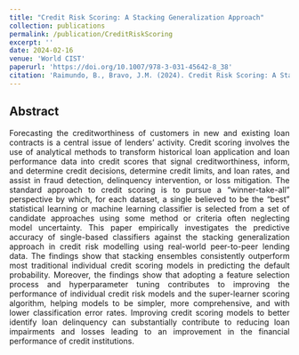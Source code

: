 ```yaml
---
title: "Credit Risk Scoring: A Stacking Generalization Approach"
collection: publications
permalink: /publication/CreditRiskScoring
excerpt: ''
date: 2024-02-16
venue: 'World CIST'
paperurl: 'https://doi.org/10.1007/978-3-031-45642-8_38'
citation: 'Raimundo, B., Bravo, J.M. (2024). Credit Risk Scoring: A Stacking Generalization Approach. In: Rocha, A., Adeli, H., Dzemyda, G., Moreira, F., Colla, V. (eds) Information Systems and Technologies. WorldCIST 2023. Lecture Notes in Networks and Systems, vol 799. Springer, Cham.'
---
```


<body>
  <div style="text-align: justify;">
    <h2>Abstract</h2>
    <p>Forecasting the creditworthiness of customers in new and existing loan contracts is a central issue of lenders’ activity. Credit scoring involves the use of analytical methods to transform historical loan application and loan performance data into credit scores that signal creditworthiness, inform, and determine credit decisions, determine credit limits, and loan rates, and assist in fraud detection, delinquency intervention, or loss mitigation. The standard approach to credit scoring is to pursue a “winner-take-all” perspective by which, for each dataset, a single believed to be the “best” statistical learning or machine learning classifier is selected from a set of candidate approaches using some method or criteria often neglecting model uncertainty. This paper empirically investigates the predictive accuracy of single-based classifiers against the stacking generalization approach in credit risk modelling using real-world peer-to-peer lending data. The findings show that stacking ensembles consistently outperform most traditional individual credit scoring models in predicting the default probability. Moreover, the findings show that adopting a feature selection process and hyperparameter tuning contributes to improving the performance of individual credit risk models and the super-learner scoring algorithm, helping models to be simpler, more comprehensive, and with lower classification error rates. Improving credit scoring models to better identify loan delinquency can substantially contribute to reducing loan impairments and losses leading to an improvement in the financial performance of credit institutions.</p>
  </div>
</body>
